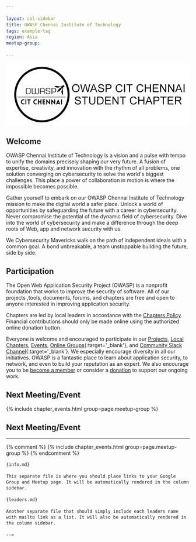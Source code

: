 ```yaml
---

layout: col-sidebar
title: OWASP Chennai Institute of Technology
tags: example-tag
region: Asia
meetup-group:

---
```

<img src="assets/images/transparant darktitle.png">
<!-- a welcome greeting -->

## Welcome
OWASP Chennai Institute of Technology is a vision and a pulse with tempo to unify the domains precisely shaping our very future. A fusion of expertise, creativity, and innovation with the rhythm of all problems, one solution converging on cybersecurity to solve the world's biggest challenges. This place a power of collaboration in motion is where the impossible becomes possible. 

Gather yourself to embark on our OWASP Chennai Institute of Technology mission to make the digital world a safer place. Unlock a world of opportunities by safeguarding the future with a career in cybersecurity. Never compromise the potential of the dynamic field of cybersecurity. Dive into the world of cybersecurity and make a difference through the deep roots of Web, app and network security with us. 

We Cybersecurity Mavericks walk on the path of independent ideals with a common goal. A bond unbreakable, a team unstoppable building the future, side by side. 
## Participation
The Open Web Application Security Project (OWASP) is a nonprofit foundation that works to improve the security of software. All of our projects ,tools, documents, forums, and chapters are free and open to anyone interested in improving application security. 

Chapters are led by local leaders in accordance with the [Chapters Policy](/www-policy/operational/chapters). Financial contributions should only be made online using the authorized online donation button. 

Everyone is welcome and encouraged to participate in our [Projects](/projects/), [Local Chapters](/chapters/), [Events](/events/), [Online Groups](https://groups.google.com/a/owasp.com/){:target='_blank'}, and [Community Slack Channel](https://owasp.slack.com/){:target='_blank'}. We especially encourage diversity in all our initiatives. OWASP is a fantastic place to learn about application security, to network, and even to build your reputation as an expert. We also encourage you to be [become a member](/membership/) or consider a [donation](/donate/) to support our ongoing work.

Next Meeting/Event <!-- You should keep this section as it will populate your meetup events -->
---------------------
{% include chapter_events.html group=page.meetup-group %}


## Next Meeting/Event
---------------------
{% comment %}
{% include chapter_events.html group=page.meetup-group %}
{% endcomment %}

```
{info.md}

This separate file is where you should place links to your Google Group and Meetup page. It will be automatically rendered in the column sidebar.

{leaders.md}

Another separate file that should simply include each leaders name with mailto link as a list. It will also be automatically rendered in the column sidebar.

-->
